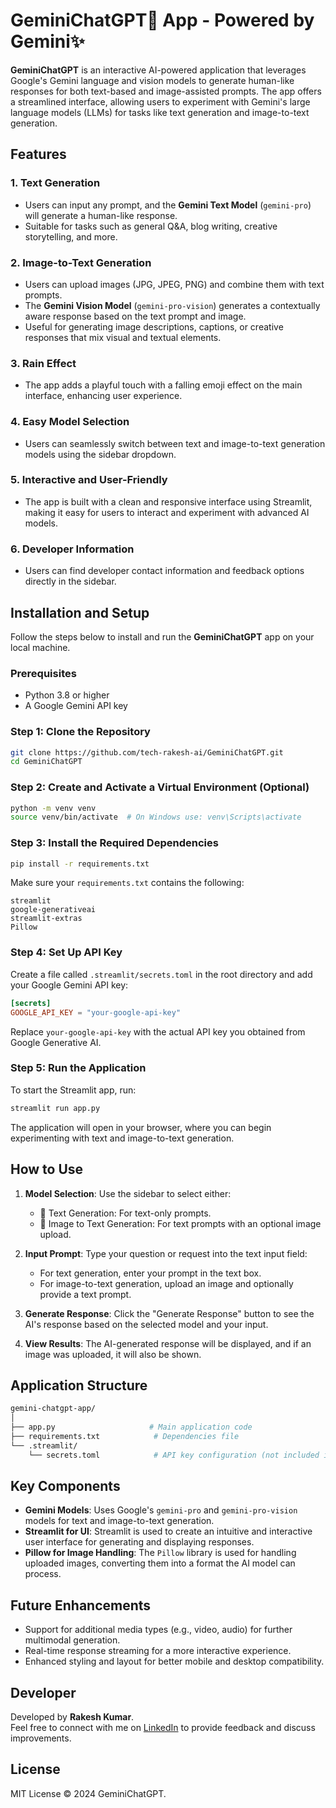 # GeminiChatGPT🚀 App - Powered by Gemini✨

**GeminiChatGPT** is an interactive AI-powered application that leverages Google's Gemini language and vision models to generate human-like responses for both text-based and image-assisted prompts. The app offers a streamlined interface, allowing users to experiment with Gemini's large language models (LLMs) for tasks like text generation and image-to-text generation.

## Features

### 1. **Text Generation**
- Users can input any prompt, and the **Gemini Text Model** (`gemini-pro`) will generate a human-like response.
- Suitable for tasks such as general Q&A, blog writing, creative storytelling, and more.

### 2. **Image-to-Text Generation**
- Users can upload images (JPG, JPEG, PNG) and combine them with text prompts.
- The **Gemini Vision Model** (`gemini-pro-vision`) generates a contextually aware response based on the text prompt and image.
- Useful for generating image descriptions, captions, or creative responses that mix visual and textual elements.

### 3. **Rain Effect**
- The app adds a playful touch with a falling emoji effect on the main interface, enhancing user experience.

### 4. **Easy Model Selection**
- Users can seamlessly switch between text and image-to-text generation models using the sidebar dropdown.

### 5. **Interactive and User-Friendly**
- The app is built with a clean and responsive interface using Streamlit, making it easy for users to interact and experiment with advanced AI models.

### 6. **Developer Information**
- Users can find developer contact information and feedback options directly in the sidebar.

## Installation and Setup

Follow the steps below to install and run the **GeminiChatGPT** app on your local machine.

### Prerequisites
- Python 3.8 or higher
- A Google Gemini API key

### Step 1: Clone the Repository

```bash
git clone https://github.com/tech-rakesh-ai/GeminiChatGPT.git
cd GeminiChatGPT
```

### Step 2: Create and Activate a Virtual Environment (Optional)

```bash
python -m venv venv
source venv/bin/activate  # On Windows use: venv\Scripts\activate
```

### Step 3: Install the Required Dependencies

```bash
pip install -r requirements.txt
```

Make sure your `requirements.txt` contains the following:

```text
streamlit
google-generativeai
streamlit-extras
Pillow
```

### Step 4: Set Up API Key

Create a file called `.streamlit/secrets.toml` in the root directory and add your Google Gemini API key:

```toml
[secrets]
GOOGLE_API_KEY = "your-google-api-key"
```

Replace `your-google-api-key` with the actual API key you obtained from Google Generative AI.

### Step 5: Run the Application

To start the Streamlit app, run:

```bash
streamlit run app.py
```

The application will open in your browser, where you can begin experimenting with text and image-to-text generation.

## How to Use

1. **Model Selection**: Use the sidebar to select either:
   - 📑 Text Generation: For text-only prompts.
   - 🚀 Image to Text Generation: For text prompts with an optional image upload.
   
2. **Input Prompt**: Type your question or request into the text input field:
   - For text generation, enter your prompt in the text box.
   - For image-to-text generation, upload an image and optionally provide a text prompt.

3. **Generate Response**: Click the "Generate Response" button to see the AI's response based on the selected model and your input.

4. **View Results**: The AI-generated response will be displayed, and if an image was uploaded, it will also be shown.

## Application Structure

```bash
gemini-chatgpt-app/
│
├── app.py                     # Main application code
├── requirements.txt            # Dependencies file
└── .streamlit/
    └── secrets.toml            # API key configuration (not included in repo)
```

## Key Components

- **Gemini Models**: Uses Google's `gemini-pro` and `gemini-pro-vision` models for text and image-to-text generation.
- **Streamlit for UI**: Streamlit is used to create an intuitive and interactive user interface for generating and displaying responses.
- **Pillow for Image Handling**: The `Pillow` library is used for handling uploaded images, converting them into a format the AI model can process.

## Future Enhancements

- Support for additional media types (e.g., video, audio) for further multimodal generation.
- Real-time response streaming for a more interactive experience.
- Enhanced styling and layout for better mobile and desktop compatibility.

## Developer

Developed by **Rakesh Kumar**.  
Feel free to connect with me on [LinkedIn](https://www.linkedin.com/in/tech-rakesh-ai/) to provide feedback and discuss improvements.

## License

MIT License © 2024 GeminiChatGPT.
